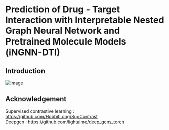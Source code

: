 # Prediction of Drug - Target Interaction with Interpretable Nested Graph Neural Network and Pretrained Molecule Models (iNGNN-DTI)
## Introduction
![image]([https://github.com/](https://github.com/syan1992/iNGNN-DTI/blob/master/figure/archi.png))

## 

## Acknowledgement
Supervised contrastive learning : https://github.com/HobbitLong/SupContrast  
Deepgcn : https://github.com/lightaime/deep_gcns_torch
